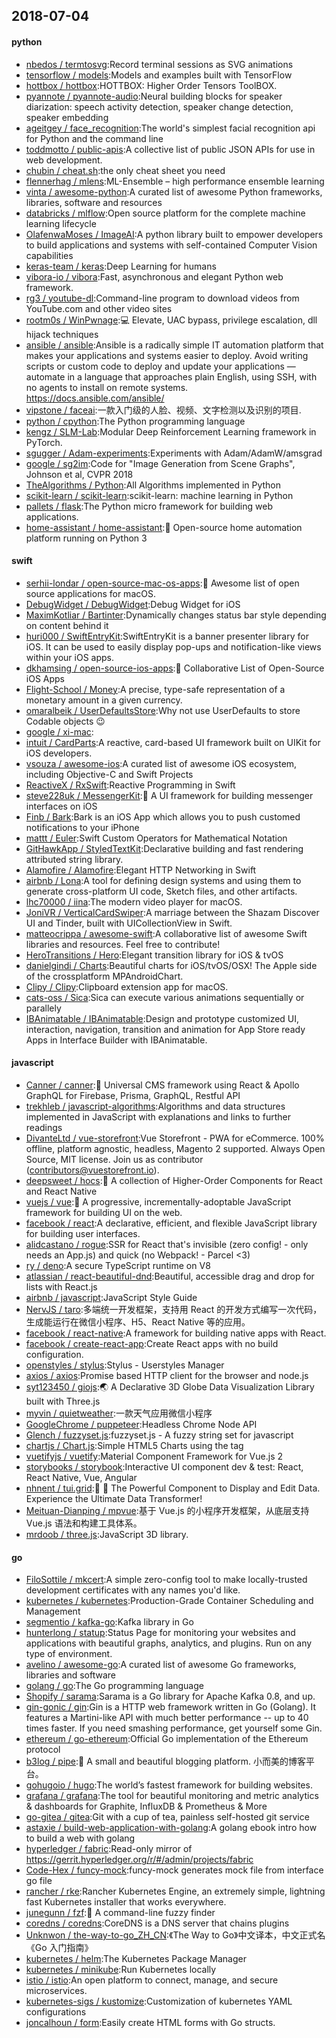## 2018-07-04

#### python
* [nbedos / termtosvg](https://github.com/nbedos/termtosvg):Record terminal sessions as SVG animations
* [tensorflow / models](https://github.com/tensorflow/models):Models and examples built with TensorFlow
* [hottbox / hottbox](https://github.com/hottbox/hottbox):HOTTBOX: Higher Order Tensors ToolBOX.
* [pyannote / pyannote-audio](https://github.com/pyannote/pyannote-audio):Neural building blocks for speaker diarization: speech activity detection, speaker change detection, speaker embedding
* [ageitgey / face_recognition](https://github.com/ageitgey/face_recognition):The world's simplest facial recognition api for Python and the command line
* [toddmotto / public-apis](https://github.com/toddmotto/public-apis):A collective list of public JSON APIs for use in web development.
* [chubin / cheat.sh](https://github.com/chubin/cheat.sh):the only cheat sheet you need
* [flennerhag / mlens](https://github.com/flennerhag/mlens):ML-Ensemble – high performance ensemble learning
* [vinta / awesome-python](https://github.com/vinta/awesome-python):A curated list of awesome Python frameworks, libraries, software and resources
* [databricks / mlflow](https://github.com/databricks/mlflow):Open source platform for the complete machine learning lifecycle
* [OlafenwaMoses / ImageAI](https://github.com/OlafenwaMoses/ImageAI):A python library built to empower developers to build applications and systems with self-contained Computer Vision capabilities
* [keras-team / keras](https://github.com/keras-team/keras):Deep Learning for humans
* [vibora-io / vibora](https://github.com/vibora-io/vibora):Fast, asynchronous and elegant Python web framework.
* [rg3 / youtube-dl](https://github.com/rg3/youtube-dl):Command-line program to download videos from YouTube.com and other video sites
* [rootm0s / WinPwnage](https://github.com/rootm0s/WinPwnage):💻
Elevate, UAC bypass, privilege escalation, dll hijack techniques
* [ansible / ansible](https://github.com/ansible/ansible):Ansible is a radically simple IT automation platform that makes your applications and systems easier to deploy. Avoid writing scripts or custom code to deploy and update your applications — automate in a language that approaches plain English, using SSH, with no agents to install on remote systems. https://docs.ansible.com/ansible/
* [vipstone / faceai](https://github.com/vipstone/faceai):一款入门级的人脸、视频、文字检测以及识别的项目.
* [python / cpython](https://github.com/python/cpython):The Python programming language
* [kengz / SLM-Lab](https://github.com/kengz/SLM-Lab):Modular Deep Reinforcement Learning framework in PyTorch.
* [sgugger / Adam-experiments](https://github.com/sgugger/Adam-experiments):Experiments with Adam/AdamW/amsgrad
* [google / sg2im](https://github.com/google/sg2im):Code for "Image Generation from Scene Graphs", Johnson et al, CVPR 2018
* [TheAlgorithms / Python](https://github.com/TheAlgorithms/Python):All Algorithms implemented in Python
* [scikit-learn / scikit-learn](https://github.com/scikit-learn/scikit-learn):scikit-learn: machine learning in Python
* [pallets / flask](https://github.com/pallets/flask):The Python micro framework for building web applications.
* [home-assistant / home-assistant](https://github.com/home-assistant/home-assistant):🏡
Open-source home automation platform running on Python 3

#### swift
* [serhii-londar / open-source-mac-os-apps](https://github.com/serhii-londar/open-source-mac-os-apps):🚀
Awesome list of open source applications for macOS.
* [DebugWidget / DebugWidget](https://github.com/DebugWidget/DebugWidget):Debug Widget for iOS
* [MaximKotliar / Bartinter](https://github.com/MaximKotliar/Bartinter):Dynamically changes status bar style depending on content behind it
* [huri000 / SwiftEntryKit](https://github.com/huri000/SwiftEntryKit):SwiftEntryKit is a banner presenter library for iOS. It can be used to easily display pop-ups and notification-like views within your iOS apps.
* [dkhamsing / open-source-ios-apps](https://github.com/dkhamsing/open-source-ios-apps):📱
Collaborative List of Open-Source iOS Apps
* [Flight-School / Money](https://github.com/Flight-School/Money):A precise, type-safe representation of a monetary amount in a given currency.
* [omaralbeik / UserDefaultsStore](https://github.com/omaralbeik/UserDefaultsStore):Why not use UserDefaults to store Codable objects
😉
* [google / xi-mac](https://github.com/google/xi-mac):
* [intuit / CardParts](https://github.com/intuit/CardParts):A reactive, card-based UI framework built on UIKit for iOS developers.
* [vsouza / awesome-ios](https://github.com/vsouza/awesome-ios):A curated list of awesome iOS ecosystem, including Objective-C and Swift Projects
* [ReactiveX / RxSwift](https://github.com/ReactiveX/RxSwift):Reactive Programming in Swift
* [steve228uk / MessengerKit](https://github.com/steve228uk/MessengerKit):💬
A UI framework for building messenger interfaces on iOS
* [Finb / Bark](https://github.com/Finb/Bark):Bark is an iOS App which allows you to push customed notifications to your iPhone
* [mattt / Euler](https://github.com/mattt/Euler):Swift Custom Operators for Mathematical Notation
* [GitHawkApp / StyledTextKit](https://github.com/GitHawkApp/StyledTextKit):Declarative building and fast rendering attributed string library.
* [Alamofire / Alamofire](https://github.com/Alamofire/Alamofire):Elegant HTTP Networking in Swift
* [airbnb / Lona](https://github.com/airbnb/Lona):A tool for defining design systems and using them to generate cross-platform UI code, Sketch files, and other artifacts.
* [lhc70000 / iina](https://github.com/lhc70000/iina):The modern video player for macOS.
* [JoniVR / VerticalCardSwiper](https://github.com/JoniVR/VerticalCardSwiper):A marriage between the Shazam Discover UI and Tinder, built with UICollectionView in Swift.
* [matteocrippa / awesome-swift](https://github.com/matteocrippa/awesome-swift):A collaborative list of awesome Swift libraries and resources. Feel free to contribute!
* [HeroTransitions / Hero](https://github.com/HeroTransitions/Hero):Elegant transition library for iOS & tvOS
* [danielgindi / Charts](https://github.com/danielgindi/Charts):Beautiful charts for iOS/tvOS/OSX! The Apple side of the crossplatform MPAndroidChart.
* [Clipy / Clipy](https://github.com/Clipy/Clipy):Clipboard extension app for macOS.
* [cats-oss / Sica](https://github.com/cats-oss/Sica):Sica can execute various animations sequentially or parallely
* [IBAnimatable / IBAnimatable](https://github.com/IBAnimatable/IBAnimatable):Design and prototype customized UI, interaction, navigation, transition and animation for App Store ready Apps in Interface Builder with IBAnimatable.

#### javascript
* [Canner / canner](https://github.com/Canner/canner):📡
Universal CMS framework using React & Apollo GraphQL for Firebase, Prisma, GraphQL, Restful API
* [trekhleb / javascript-algorithms](https://github.com/trekhleb/javascript-algorithms):Algorithms and data structures implemented in JavaScript with explanations and links to further readings
* [DivanteLtd / vue-storefront](https://github.com/DivanteLtd/vue-storefront):Vue Storefront - PWA for eCommerce. 100% offline, platform agnostic, headless, Magento 2 supported. Always Open Source, MIT license. Join us as contributor (contributors@vuestorefront.io).
* [deepsweet / hocs](https://github.com/deepsweet/hocs):🍱
A collection of Higher-Order Components for React and React Native
* [vuejs / vue](https://github.com/vuejs/vue):🖖
A progressive, incrementally-adoptable JavaScript framework for building UI on the web.
* [facebook / react](https://github.com/facebook/react):A declarative, efficient, and flexible JavaScript library for building user interfaces.
* [alidcastano / rogue](https://github.com/alidcastano/rogue):SSR for React that's invisible (zero config! - only needs an App.js) and quick (no Webpack! - Parcel <3)
* [ry / deno](https://github.com/ry/deno):A secure TypeScript runtime on V8
* [atlassian / react-beautiful-dnd](https://github.com/atlassian/react-beautiful-dnd):Beautiful, accessible drag and drop for lists with React.js
* [airbnb / javascript](https://github.com/airbnb/javascript):JavaScript Style Guide
* [NervJS / taro](https://github.com/NervJS/taro):多端统一开发框架，支持用 React 的开发方式编写一次代码，生成能运行在微信小程序、H5、React Native 等的应用。
* [facebook / react-native](https://github.com/facebook/react-native):A framework for building native apps with React.
* [facebook / create-react-app](https://github.com/facebook/create-react-app):Create React apps with no build configuration.
* [openstyles / stylus](https://github.com/openstyles/stylus):Stylus - Userstyles Manager
* [axios / axios](https://github.com/axios/axios):Promise based HTTP client for the browser and node.js
* [syt123450 / giojs](https://github.com/syt123450/giojs):🌏
A Declarative 3D Globe Data Visualization Library built with Three.js
* [myvin / quietweather](https://github.com/myvin/quietweather):一款天气应用微信小程序
* [GoogleChrome / puppeteer](https://github.com/GoogleChrome/puppeteer):Headless Chrome Node API
* [Glench / fuzzyset.js](https://github.com/Glench/fuzzyset.js):fuzzyset.js - A fuzzy string set for javascript
* [chartjs / Chart.js](https://github.com/chartjs/Chart.js):Simple HTML5 Charts using the <canvas> tag
* [vuetifyjs / vuetify](https://github.com/vuetifyjs/vuetify):Material Component Framework for Vue.js 2
* [storybooks / storybook](https://github.com/storybooks/storybook):Interactive UI component dev & test: React, React Native, Vue, Angular
* [nhnent / tui.grid](https://github.com/nhnent/tui.grid):🍞
🔡
The Powerful Component to Display and Edit Data. Experience the Ultimate Data Transformer!
* [Meituan-Dianping / mpvue](https://github.com/Meituan-Dianping/mpvue):基于 Vue.js 的小程序开发框架，从底层支持 Vue.js 语法和构建工具体系。
* [mrdoob / three.js](https://github.com/mrdoob/three.js):JavaScript 3D library.

#### go
* [FiloSottile / mkcert](https://github.com/FiloSottile/mkcert):A simple zero-config tool to make locally-trusted development certificates with any names you'd like.
* [kubernetes / kubernetes](https://github.com/kubernetes/kubernetes):Production-Grade Container Scheduling and Management
* [segmentio / kafka-go](https://github.com/segmentio/kafka-go):Kafka library in Go
* [hunterlong / statup](https://github.com/hunterlong/statup):Status Page for monitoring your websites and applications with beautiful graphs, analytics, and plugins. Run on any type of environment.
* [avelino / awesome-go](https://github.com/avelino/awesome-go):A curated list of awesome Go frameworks, libraries and software
* [golang / go](https://github.com/golang/go):The Go programming language
* [Shopify / sarama](https://github.com/Shopify/sarama):Sarama is a Go library for Apache Kafka 0.8, and up.
* [gin-gonic / gin](https://github.com/gin-gonic/gin):Gin is a HTTP web framework written in Go (Golang). It features a Martini-like API with much better performance -- up to 40 times faster. If you need smashing performance, get yourself some Gin.
* [ethereum / go-ethereum](https://github.com/ethereum/go-ethereum):Official Go implementation of the Ethereum protocol
* [b3log / pipe](https://github.com/b3log/pipe):🎷
A small and beautiful blogging platform. 小而美的博客平台。
* [gohugoio / hugo](https://github.com/gohugoio/hugo):The world’s fastest framework for building websites.
* [grafana / grafana](https://github.com/grafana/grafana):The tool for beautiful monitoring and metric analytics & dashboards for Graphite, InfluxDB & Prometheus & More
* [go-gitea / gitea](https://github.com/go-gitea/gitea):Git with a cup of tea, painless self-hosted git service
* [astaxie / build-web-application-with-golang](https://github.com/astaxie/build-web-application-with-golang):A golang ebook intro how to build a web with golang
* [hyperledger / fabric](https://github.com/hyperledger/fabric):Read-only mirror of https://gerrit.hyperledger.org/r/#/admin/projects/fabric
* [Code-Hex / funcy-mock](https://github.com/Code-Hex/funcy-mock):funcy-mock generates mock file from interface go file
* [rancher / rke](https://github.com/rancher/rke):Rancher Kubernetes Engine, an extremely simple, lightning fast Kubernetes installer that works everywhere.
* [junegunn / fzf](https://github.com/junegunn/fzf):🌸
A command-line fuzzy finder
* [coredns / coredns](https://github.com/coredns/coredns):CoreDNS is a DNS server that chains plugins
* [Unknwon / the-way-to-go_ZH_CN](https://github.com/Unknwon/the-way-to-go_ZH_CN):《The Way to Go》中文译本，中文正式名《Go 入门指南》
* [kubernetes / helm](https://github.com/kubernetes/helm):The Kubernetes Package Manager
* [kubernetes / minikube](https://github.com/kubernetes/minikube):Run Kubernetes locally
* [istio / istio](https://github.com/istio/istio):An open platform to connect, manage, and secure microservices.
* [kubernetes-sigs / kustomize](https://github.com/kubernetes-sigs/kustomize):Customization of kubernetes YAML configurations
* [joncalhoun / form](https://github.com/joncalhoun/form):Easily create HTML forms with Go structs.
